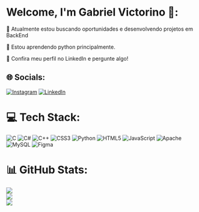 # Welcome, I'm Gabriel Victorino 👋:
🔭 Atualmente estou buscando oportunidades e desenvolvendo projetos em BackEnd<br>

🌱 Estou aprendendo python principalmente.<br>

💬 Confira meu perfil no LinkedIn e pergunte algo!

## 🌐 Socials:
[![Instagram](https://img.shields.io/badge/Instagram-%23E4405F.svg?logo=Instagram&logoColor=white)](https://instagram.com/gabriel.victorino2004) [![LinkedIn](https://img.shields.io/badge/LinkedIn-%230077B5.svg?logo=linkedin&logoColor=white)](https://linkedin.com/in/gabriel-victorino-051356227) 

# 💻 Tech Stack:
![C](https://img.shields.io/badge/c-%2300599C.svg?style=flat&logo=c&logoColor=white) ![C#](https://img.shields.io/badge/c%23-%23239120.svg?style=flat&logo=c-sharp&logoColor=white) ![C++](https://img.shields.io/badge/c++-%2300599C.svg?style=flat&logo=c%2B%2B&logoColor=white) ![CSS3](https://img.shields.io/badge/css3-%231572B6.svg?style=flat&logo=css3&logoColor=white) ![Python](https://img.shields.io/badge/python-3670A0?style=flat&logo=python&logoColor=ffdd54) ![HTML5](https://img.shields.io/badge/html5-%23E34F26.svg?style=flat&logo=html5&logoColor=white) ![JavaScript](https://img.shields.io/badge/javascript-%23323330.svg?style=flat&logo=javascript&logoColor=%23F7DF1E) ![Apache](https://img.shields.io/badge/apache-%23D42029.svg?style=flat&logo=apache&logoColor=white) ![MySQL](https://img.shields.io/badge/mysql-%2300f.svg?style=flat&logo=mysql&logoColor=white) 	![Figma](https://img.shields.io/badge/figma-%23F24E1E.svg?style=flat&logo=figma&logoColor=white)
# 📊 GitHub Stats:
![](https://github-readme-stats.vercel.app/api?username=GabrielVictorino8266&theme=algolia&hide_border=false&include_all_commits=false&count_private=false)<br/>
![](https://github-readme-streak-stats.herokuapp.com/?user=GabrielVictorino8266&theme=algolia&hide_border=false)<br/>
![](https://github-readme-stats.vercel.app/api/top-langs/?username=GabrielVictorino8266&theme=algolia&hide_border=false&include_all_commits=false&count_private=false&layout=compact)

<!-- Proudly created with GPRM ( https://gprm.itsvg.in ) -->
